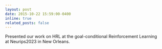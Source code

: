 ```yaml
---
layout: post
date: 2015-10-22 15:59:00-0400
inline: true
related_posts: false
---
```


Presented our work on HRL at the goal-conditional Reinforcement Learning at Neurips2023 in New Orleans. 
